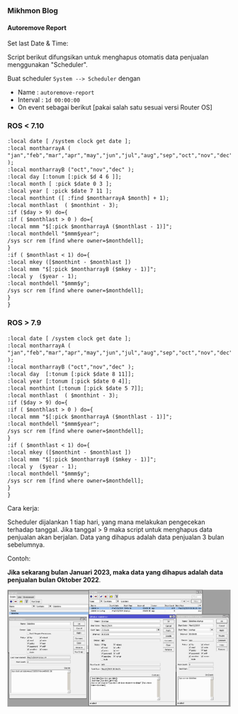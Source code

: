 ### Mikhmon Blog

#### Autoremove Report

Set last Date & Time:

Script berikut difungsikan untuk menghapus otomatis data penjualan menggunakan "Scheduler".

Buat scheduler `System --> Scheduler` dengan
* Name : `autoremove-report`
* Interval : `1d 00:00:00`
* On event sebagai berikut [pakai salah satu sesuai versi Router OS]

### ROS < 7.10
```
:local date [ /system clock get date ];
:local montharrayA ( "jan","feb","mar","apr","may","jun","jul","aug","sep","oct","nov","dec" );
:local montharrayB ("oct","nov","dec" );
:local day [:tonum [:pick $d 4 6 ]];
:local month [ :pick $date 0 3 ];
:local year [ :pick $date 7 11 ];
:local monthint ([ :find $montharrayA $month] + 1);
:local monthlast  ( $monthint - 3);
:if ($day > 9) do={
:if ( $monthlast > 0 ) do={
:local mmm "$[:pick $montharrayA ($monthlast - 1)]";
:local monthdell "$mmm$year";
/sys scr rem [find where owner=$monthdell];
}
:if ( $monthlast < 1) do={
:local mkey ([$monthint - $monthlast ])
:local mmm "$[:pick $montharrayB ($mkey - 1)]";
:local y  ($year - 1);
:local monthdell "$mmm$y";
/sys scr rem [find where owner=$monthdell];
}
}
```


### ROS > 7.9
```
:local date [ /system clock get date ];
:local montharrayA ( "jan","feb","mar","apr","may","jun","jul","aug","sep","oct","nov","dec" );
:local montharrayB ("oct","nov","dec" );
:local day  [:tonum [:pick $date 8 11]];
:local year [:tonum [:pick $date 0 4]];
:local monthint [:tonum [:pick $date 5 7]];
:local monthlast  ( $monthint - 3);
:if ($day > 9) do={
:if ( $monthlast > 0 ) do={
:local mmm "$[:pick $montharrayA ($monthlast - 1)]";
:local monthdell "$mmm$year";
/sys scr rem [find where owner=$monthdell];
}
:if ( $monthlast < 1) do={
:local mkey ([$monthint - $monthlast ])
:local mmm "$[:pick $montharrayB ($mkey - 1)]";
:local y  ($year - 1);
:local monthdell "$mmm$y";
/sys scr rem [find where owner=$monthdell];
}
}
```


Cara kerja:

Scheduler dijalankan 1 tiap hari, yang mana melakukan pengecekan terhadap tanggal. Jika tanggal > 9 maka script untuk menghapus data penjualan akan berjalan.
Data yang dihapus adalah data penjualan 3 bulan sebelumnya. 

Contoh:

**Jika sekarang bulan Januari 2023, maka data yang dihapus adalah data penjualan bulan Oktober 2022**.


![](./img/setdatetime.png)

<div>
	<script async src="//pagead2.googlesyndication.com/pagead/js/adsbygoogle.js"></script>
	<!-- ads3 -->
	<ins class="adsbygoogle" style="display:block" data-ad-client="ca-pub-1716315177239884" data-ad-slot="4095402072"
	 data-ad-format="auto" data-full-width-responsive="true"></ins>
	<script>
		(adsbygoogle = window.adsbygoogle || []).push({});
	</script>
</div>



